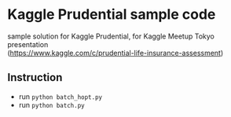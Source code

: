 
# Kaggle Prudential sample code 

sample solution for Kaggle Prudential, for Kaggle Meetup Tokyo presentation  
(https://www.kaggle.com/c/prudential-life-insurance-assessment)

## Instruction

* run `python batch_hopt.py`
* run `python batch.py`
